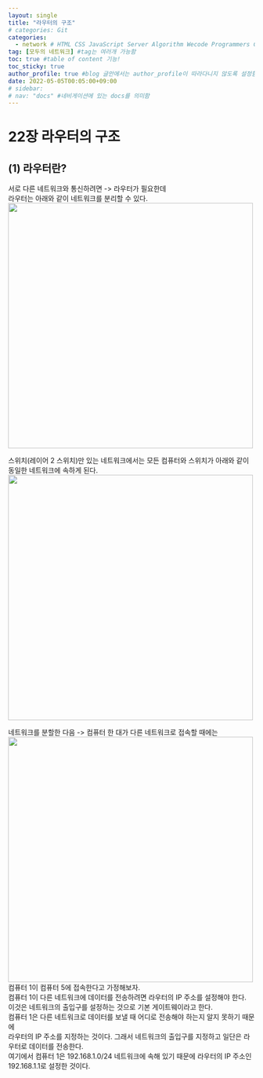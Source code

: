 ```yaml
---
layout: single
title: "라우터의 구조"
# categories: Git
categories:
  - network # HTML CSS JavaScript Server Algorithm Wecode Programmers CS vsCode
tag: [모두의 네트워크] #tag는 여러개 가능함
toc: true #table of content 기능!
toc_sticky: true
author_profile: true #blog 글안에서는 author_profile이 따라다니지 않도록 설정함
date: 2022-05-05T00:05:00+09:00   
# sidebar:
# nav: "docs" #네비게이션에 있는 docs를 의미함
---  
```

# 22장 라우터의 구조  
## (1) 라우터란?  
서로 다른 네트워크와 통신하려면 -> 라우터가 필요한데  
라우터는 아래와 같이 네트워크를 분리할 수 있다.  
<img src="https://user-images.githubusercontent.com/87808288/166711814-b515b7fc-87bd-45db-a47a-fc189c7240ce.png" width="500">  

스위치(레이어 2 스위치)만 있는 네트워크에서는 모든 컴퓨터와 스위치가 아래와 같이 동일한 네트워크에 속하게 된다.   
<img src="https://user-images.githubusercontent.com/87808288/166714118-256f87cc-3252-4ba2-89de-3c65fdf43955.png" width="500">  

네트워크를 분할한 다음 -> 컴퓨터 한 대가 다른 네트워크로 접속할 때에는
<img src="https://user-images.githubusercontent.com/87808288/166714718-6a173ce9-2624-494d-9588-4384f56c8694.png" width="500">  
컴퓨터 1이 컴퓨터 5에 접속한다고 가정해보자.  
컴퓨터 1이 다른 네트워크에 데이터를 전송하려면 라우터의 IP 주소를 설정해야 한다.  
이것은 네트워크의 출입구를 설정하는 것으로 기본 게이트웨이라고 한다.  
컴퓨터 1은 다른 네트워크로 데이터를 보낼 때 어디로 전송해야 하는지 알지 못하기 때문에  
라우터의 IP 주소를 지정하는 것이다. 그래서 네트워크의 출입구를 지정하고 일단은 라우터로 데이터를 전송한다.  
여기에서 컴퓨터 1은 192.168.1.0/24 네트워크에 속해 있기 때문에 라우터의 IP 주소인 192.168.1.1로 설정한 것이다.  



<!-- ### 2. Link 넣기

```

유형 1: (설명어를 입력) : [gunhee's coding blog](https://gunhee-jeong.github.io/)
유형 2: (URL 자동연결) : <https://gunhee-jeong.github.io/>
유형 3: (동일 파일 내 '문단으로 이동') : [1. Header로 이동](###-1-header)

```

유형 1: (설명어를 입력) : [gunhee's coding blog](https://gunhee-jeong.github.io/)
유형 2: (URL 자동연결) : <https://gunhee-jeong.github.io/>
유형 3: (동일 파일 내 '문단으로 이동') : [1. Header로 이동](#1-header)
유형 3의 방법

1. 특수문자를 제거
2. 스페이스는 -로 바꾸고
3. 대문자는 소문자로!
   그래서 ### 1. Header -> #1-header

## Link: [google][https://www.google.com/]

### 3. 수평선

```

---

```

---

### 4. 라인 바꾸기

```

스페이스바를 2번 눌러주면 다음칸으로
이동할 수 있어요!

```

---

스페이스바를 2번 눌러주면
다음칸으로 이동할 수 있어요!

### 5. list 만들기

```

1. 1번
2. 2번
3. 3번

- 순서없는 list
  - 순서없는 list
    - 순서없는 list

```

1. 1번
2. 2번
3. 3번

- 순서없는 list
  - 순서없는 list
    - 순서없는 list

---

### 6. font 관련

```

**진하게** -> 볼드
_기울여서_ -> 이탤릭체
~~취소선~~ -> 취소선

<ul>밑줄넣기</ul> -> 밑줄
<span style="color:red">빨간 글씨</span> -> 글자색
이것이 `인라인` 입니다 -> 인라인 코드
```

**진하게** -> 볼드
_기울여서_ -> 이탤릭체
~~취소선~~ -> 취소선
<u>밑줄넣기</u> -> 밑줄
<span style="color:red">빨간 글씨</span>
이것이 `인라인` 입니다 -> 인라인 코드

---

### 7. 인용구문

```
> coding
>
> > JavaScript
> >
> > > 내가 프짱!
```

> coding
>
> > JavaScript
> >
> > > 내가 프짱!

---

### 8. 이미지 삽입

```
유형1: ('사이즈를 조절' -> HTML 태그 사용) : <img src="https://gunhee-jeong.github.io/assets/images/blogLogo.png" width="300" height="200">
유형2: (이미지 삽입 후 -> 링크 걸기)
[![이미지](https://gunhee-jeong.github.io/assets/images/blogLogo/blogLogo.png)](https://gunhee-jeong.github.io/)
```

유형1: ('사이즈를 조절' -> HTML 태그 사용) : <img src="https://gunhee-jeong.github.io/assets/images/blogLogo.png" width="300" height="200">
유형2: (이미지 삽입 후 -> 링크 걸기)
[![이미지](https://gunhee-jeong.github.io/assets/images/blogLogo.png)](https://gunhee-jeong.github.io/)

### 9. 표 만들기

```
||국어|영어|
| :--- | ---: | :--: |
|건희 | 100점 | 100점
|철수 | 100점 | 100점
```

|      |  국어 | 영어  |
| :--- | ----: | :---: |
| 건희 | 100점 | 100점 |
| 철수 | 100점 | 100점 |

> - header를 넣고 싶은 경우 ---을 사용하고 :을 이용하여 정렬에 사용함!

### 10. 토글 만들기

```
<details>
<summary>여기를 누르세요</summary>
<div markdown="1">
숨겨진 내용
</div>
</details>
```

<details>
<summary>여기를 누르세요</summary>
<div markdown="1">
숨겨진 내용
</div>
</details> -->
